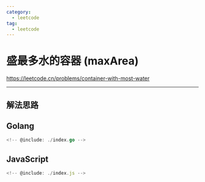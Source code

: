 ```yaml
---
category:
  - leetcode
tag:
  - leetcode
---
```


# 盛最多水的容器 (maxArea)

https://leetcode.cn/problems/container-with-most-water

---

## 解法思路

## Golang

```go
<!-- @include: ./index.go -->
```

## JavaScript

```js
<!-- @include: ./index.js -->
```

